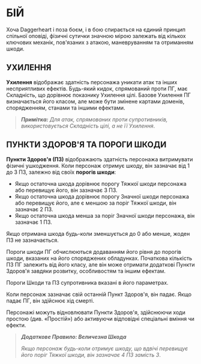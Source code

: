 # БІЙ

Хоча Daggerheart і поза боєм, і в бою спирається на єдиний принцип спільної оповіді, фізичні сутички значною мірою залежать від кількох ключових механік, пов'язаних з атакою, маневруванням та отриманням шкоди.

## УХИЛЕННЯ

**Ухилення** відображає здатність персонажа уникати атак та інших несприятливих ефектів. Будь-який кидок, спрямований проти ПГ, має Складність, що дорівнює показнику Ухилення цілі. Базове Ухилення ПГ визначається його класом, але може бути змінене картами доменів, спорядженням, станами та іншими ефектами.

> ***Примітка:*** *Для атак, спрямованих проти супротивників, використовується Складність цілі, а не її Ухилення*.

## ПУНКТИ ЗДОРОВ'Я ТА ПОРОГИ ШКОДИ

**Пункти Здоров'я (ПЗ)** відображають здатність персонажа витримувати фізичні ушкодження. Коли персонаж отримує шкоду, він зазначає від 1 до 3 ПЗ, залежно від своїх **порогів шкоди**:

- Якщо остаточна шкода дорівнює порогу Тяжкої шкоди персонажа або перевищує його, він зазначає 3 ПЗ.
- Якщо остаточна шкода дорівнює порогу Значної шкоди персонажа або перевищує його, але є меншою за поріг Тяжкої шкоди, він зазначає 2 ПЗ.
- Якщо остаточна шкода менша за поріг Значної шкоди персонажа, він зазначає 1 ПЗ.

Якщо отримана шкода будь-коли зменшується до 0 або менше, жоден ПЗ не зазначається.

Пороги шкоди ПГ обчислюються додаванням його рівня до порогів шкоди, вказаних на його споряджених обладунках. Початкова кількість ПЗ ПГ залежить від його класу, але він може отримати додаткові Пункти Здоров'я завдяки розвитку, особливостям та іншим ефектам.

Пороги Шкоди та ПЗ супротивника вказані в його параметрах.

Коли персонаж зазначає свій останній Пункт Здоров'я, він падає. Якщо падає ПГ, він здійснює хід смерті.

Персонажі можуть відновлювати Пункти Здоров'я, здійснюючи ходи простою (див. «Простій») або активуючи відповідні спеціальні вміння чи ефекти.

> ***Додаткове Правило: Величезна Шкода***
>
> *Якщо персонаж будь-коли отримує шкоду, що вдвічі перевищує його поріг Тяжкої шкоди, він зазначає 4 ПЗ замість 3*.